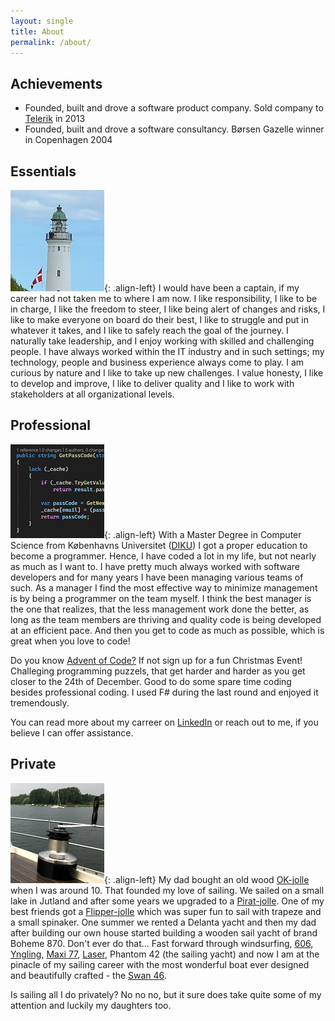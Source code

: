 ```yaml
---
layout: single
title: About
permalink: /about/
---
```


## Achievements

- Founded, built  and drove a software product company. Sold company to [Telerik](https://www.telerik.com) in 2013
- Founded, built and drove a software consultancy. Børsen Gazelle winner in Copenhagen 2004

## Essentials

![image-left](/assets/images/lighttower.png){: .align-left}
I would have been a captain, if my career had not taken me to where I am now. I like responsibility, I like to be in charge, I like the freedom to steer, I like being alert of changes and risks, I like to make everyone on board do their best, I like to struggle and put in whatever it takes, and I like to safely reach the goal of the journey.
I naturally take leadership, and I enjoy working with skilled and challenging people. I have always worked within the IT industry and in such settings; my technology, people and business experience always come to play.
I am curious by nature and I like to take up new challenges. I value honesty, I like to develop and improve, I like to deliver quality and I like to work with stakeholders at all organizational levels.

## Professional

![image-left](/assets/images/code.png){: .align-left}
With a Master Degree in Computer Science from Københavns Universitet ([DIKU](https://di.ku.dk/)) I got a proper education to become a programmer. Hence,
I have coded a lot in my life, but not nearly as much as I want to. I have pretty much always worked with software developers and for many years I have been managing various teams of such. As a manager I find the most effective way to minimize management is by being a programmer on the team myself. I think the best manager is the one that realizes, that the less management work done the better, as long as the team members are thriving and quality code is being developed at an efficient pace.
And then you get to code as much as possible, which is great when you love to code! 

Do you know [Advent of Code?](https://adventofcode.com/) If not sign up for a fun Christmas Event! Challeging programming puzzels, that get harder and harder as you get closer to the 24th of December. Good to do some spare time coding besides professional coding. I used F# during the last round and enjoyed it tremendously.

You can read more about my carreer on [LinkedIn](https://www.linkedin.com/in/eigilrosagerpoulsen/) or reach out to me, if you believe I can offer assistance.


## Private

![image-left](/assets/images/lewmar-winch.png){: .align-left}
My dad bought an old wood [OK-jolle](https://en.wikipedia.org/wiki/OK_(dinghy)) when I was around 10. That founded my love of sailing. We sailed on a small lake in Jutland and after some years we upgraded to a [Pirat-jolle](https://en.wikipedia.org/wiki/Pirate_(dinghy)). One of my best friends got a [Flipper-jolle](https://en.wikipedia.org/wiki/Flipper_(dinghy)) which was super fun to sail with trapeze and a small spinaker. One summer we rented a Delanta yacht and then my dad after building our own house started building a wooden sail yacht of brand Boheme 870. Don't ever do that... Fast forward through windsurfing, [606](https://en.wikipedia.org/wiki/Monark_606), [Yngling](https://en.wikipedia.org/wiki/Yngling_(keelboat)), [Maxi 77](https://en.wikipedia.org/wiki/Maxi_77), [Laser](https://en.wikipedia.org/wiki/Laser_(dinghy)), Phantom 42 (the sailing yacht) and now I am at the pinacle of my sailing career with the most wonderful boat ever designed and beautifully crafted - the [Swan 46](https://en.wikipedia.org/wiki/Swan_46_Mk_I).

Is sailing all I do privately? No no no, but it sure does take quite some of my attention and luckily my daughters too.



